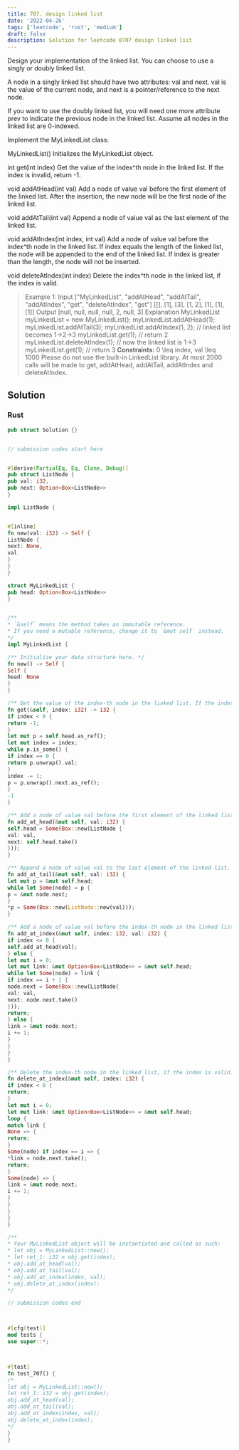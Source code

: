 ```yaml
---
title: 707. design linked list
date: '2022-04-26'
tags: ['leetcode', 'rust', 'medium']
draft: false
description: Solution for leetcode 0707 design linked list
---
```




Design your implementation of the linked list. You can choose to use a singly or doubly linked list.<br />

A node in a singly linked list should have two attributes: val and next. val is the value of the current node, and next is a pointer/reference to the next node.<br />

If you want to use the doubly linked list, you will need one more attribute prev to indicate the previous node in the linked list. Assume all nodes in the linked list are 0-indexed.

Implement the MyLinkedList class:



MyLinkedList() Initializes the MyLinkedList object.

int get(int index) Get the value of the index^th node in the linked list. If the index is invalid, return -1.

void addAtHead(int val) Add a node of value val before the first element of the linked list. After the insertion, the new node will be the first node of the linked list.

void addAtTail(int val) Append a node of value val as the last element of the linked list.

void addAtIndex(int index, int val) Add a node of value val before the index^th node in the linked list. If index equals the length of the linked list, the node will be appended to the end of the linked list. If index is greater than the length, the node will not be inserted.

void deleteAtIndex(int index) Delete the index^th node in the linked list, if the index is valid.





>   Example 1:
>   Input
>   ["MyLinkedList", "addAtHead", "addAtTail", "addAtIndex", "get", "deleteAtIndex", "get"]
>   [[], [1], [3], [1, 2], [1], [1], [1]]
>   Output
>   [null, null, null, null, 2, null, 3]
>   Explanation
>   MyLinkedList myLinkedList <TeX>=</TeX> new MyLinkedList();
>   myLinkedList.addAtHead(1);
>   myLinkedList.addAtTail(3);
>   myLinkedList.addAtIndex(1, 2);    // linked list becomes 1->2->3
>   myLinkedList.get(1);              // return 2
>   myLinkedList.deleteAtIndex(1);    // now the linked list is 1->3
>   myLinkedList.get(1);              // return 3
**Constraints:**
>   	0 <TeX>\leq</TeX> index, val <TeX>\leq</TeX> 1000
>   	Please do not use the built-in LinkedList library.
>   	At most 2000 calls will be made to get, addAtHead, addAtTail, addAtIndex and deleteAtIndex.


## Solution


### Rust
```rust
pub struct Solution {}


// submission codes start here


#[derive(PartialEq, Eq, Clone, Debug)]
pub struct ListNode {
pub val: i32,
pub next: Option<Box<ListNode>>
}

impl ListNode {


#[inline]
fn new(val: i32) -> Self {
ListNode {
next: None,
val
}
}
}

struct MyLinkedList {
pub head: Option<Box<ListNode>>
}


/**
* `&self` means the method takes an immutable reference.
* If you need a mutable reference, change it to `&mut self` instead.
*/
impl MyLinkedList {

/** Initialize your data structure here. */
fn new() -> Self {
Self {
head: None
}
}

/** Get the value of the index-th node in the linked list. If the index is invalid, return -1. */
fn get(&self, index: i32) -> i32 {
if index < 0 {
return -1;
}
let mut p = self.head.as_ref();
let mut index = index;
while p.is_some() {
if index == 0 {
return p.unwrap().val;
}
index -= 1;
p = p.unwrap().next.as_ref();
}
-1
}

/** Add a node of value val before the first element of the linked list. After the insertion, the new node will be the first node of the linked list. */
fn add_at_head(&mut self, val: i32) {
self.head = Some(Box::new(ListNode {
val: val,
next: self.head.take()
}));
}

/** Append a node of value val to the last element of the linked list. */
fn add_at_tail(&mut self, val: i32) {
let mut p = &mut self.head;
while let Some(node) = p {
p = &mut node.next;
}
*p = Some(Box::new(ListNode::new(val)));
}

/** Add a node of value val before the index-th node in the linked list. If index equals to the length of linked list, the node will be appended to the end of linked list. If index is greater than the length, the node will not be inserted. */
fn add_at_index(&mut self, index: i32, val: i32) {
if index <= 0 {
self.add_at_head(val);
} else {
let mut i = 0;
let mut link: &mut Option<Box<ListNode>> = &mut self.head;
while let Some(node) = link {
if index == i + 1 {
node.next = Some(Box::new(ListNode{
val: val,
next: node.next.take()
}));
return;
} else {
link = &mut node.next;
i += 1;
}
}
}
}

/** Delete the index-th node in the linked list, if the index is valid. */
fn delete_at_index(&mut self, index: i32) {
if index < 0 {
return;
}
let mut i = 0;
let mut link: &mut Option<Box<ListNode>> = &mut self.head;
loop {
match link {
None => {
return;
}
Some(node) if index == i => {
*link = node.next.take();
return;
}
Some(node) => {
link = &mut node.next;
i += 1;
}
}
}
}
}

/**
* Your MyLinkedList object will be instantiated and called as such:
* let obj = MyLinkedList::new();
* let ret_1: i32 = obj.get(index);
* obj.add_at_head(val);
* obj.add_at_tail(val);
* obj.add_at_index(index, val);
* obj.delete_at_index(index);
*/

// submission codes end



#[cfg(test)]
mod tests {
use super::*;



#[test]
fn test_707() {
/*
let obj = MyLinkedList::new();
let ret_1: i32 = obj.get(index);
obj.add_at_head(val);
obj.add_at_tail(val);
obj.add_at_index(index, val);
obj.delete_at_index(index);
*/
}
}

```
